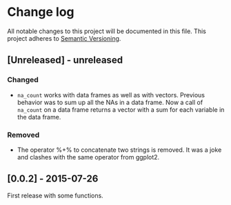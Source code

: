 # Change log

All notable changes to this project will be documented in this file.
This project adheres to [Semantic Versioning](http://semver.org/).

## [Unreleased] - unreleased

### Changed
- `na_count` works with data frames as well as with vectors. Previous
behavior was to sum up all the NAs in a data frame. Now a call of `na_count`
on a data frame returns a vector with a sum for each variable in the data frame.

### Removed
- The operator %+% to concatenate two strings is removed. It was a joke and
clashes with the same operator from ggplot2.


## [0.0.2] - 2015-07-26
First release with some functions.
